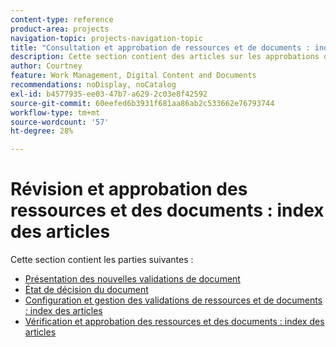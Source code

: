 ```yaml
---
content-type: reference
product-area: projects
navigation-topic: projects-navigation-topic
title: "Consultation et approbation de ressources et de documents : index de l’article"
description: Cette section contient des articles sur les approbations de documents dans Adobe Workfront.
author: Courtney
feature: Work Management, Digital Content and Documents
recommendations: noDisplay, noCatalog
exl-id: b4577935-ee03-47b7-a629-2c03e8f42592
source-git-commit: 60eefed6b3931f681aa86ab2c533662e76793744
workflow-type: tm+mt
source-wordcount: '57'
ht-degree: 28%

---
```


# Révision et approbation des ressources et des documents : index des articles

Cette section contient les parties suivantes :

* [Présentation des nouvelles validations de document](/help/quicksilver/review-and-approve-work/document-reviews-and-approvals/document-approvals-overview.md)
* [État de décision du document](/help/quicksilver/review-and-approve-work/document-reviews-and-approvals/manage-document-approvals/document-approval-status.md)
* [Configuration et gestion des validations de ressources et de documents : index des articles](/help/quicksilver/review-and-approve-work/document-reviews-and-approvals/manage-document-approvals/set-up-and-manage-doc-asset-approvals-toc.md)
* [Vérification et approbation des ressources et des documents : index des articles](/help/quicksilver/review-and-approve-work/document-reviews-and-approvals/review-and-approve-documents/review-documents-toc.md)

